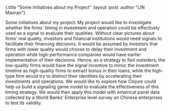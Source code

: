 {:title  "Some Initiatives about my Project"
 :layout :post
 :author "LIN Maoran"}

 Some initiatives about my project: My project would like to investigate whether the firms’ timing in investment and operation could be effectively used as a signal to evaluate their qualities. Without clear pictures about firms’ real quality, investors and financial institutions would need signals to facilitate their financing decisions. It would be assumed by investors that firms with lower quality would choose to delay their investment and operation while high-performance companies would have earlier implementation of their decisions. Hence, as a strategy to fool outsiders, the low-quality firms would have the signal incentive to mimic the investment timeline as high-quality firms to extract bonus in their loans, while the high- type firm would try to distinct their identities by accelerating their investments and operations. We would like to explore how Clojure could help us build a signaling game model to evaluate the effectiveness of this timing strategy. We would then apply this model with empirical panel data collected by a World Banks’ Enterprise level survey on Chinese enterprises to test its validity.